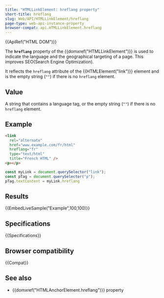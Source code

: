 ```yaml
---
title: "HTMLLinkElement: hreflang property"
short-title: hreflang
slug: Web/API/HTMLLinkElement/hreflang
page-type: web-api-instance-property
browser-compat: api.HTMLLinkElement.hreflang
---
```


{{ApiRef("HTML DOM")}}

The **`hreflang`** property of the {{domxref("HTMLLinkElement")}} is used to indicate the language and the geographical targeting of a page. This improves SEO(Search Engine Optimization).

It reflects the `hreflang` attribute of the {{HTMLElement("link")}} element and is the empty string (`""`) if there is no `hreflang` element.

## Value

A string that contains a language tag, or the empty string (`""`) if there is no `hreflang` element.

## Example

```html
<link
  rel="alternate"
  href="www.example.com/fr/html"
  hreflang="fr"
  type="text/html"
  title="French HTML" />
<p></p>
```

```JavaScript
const myLink = document.querySelector("link");
const pTag = document.querySelector("p");
pTag.textContent = myLink.hreflang
```

## Results

{{EmbedLiveSample("Example",100,100)}}

## Specifications

{{Specifications}}

## Browser compatibility

{{Compat}}

## See also

- {{domxref("HTMLAnchorElement.hreflang")}} property
